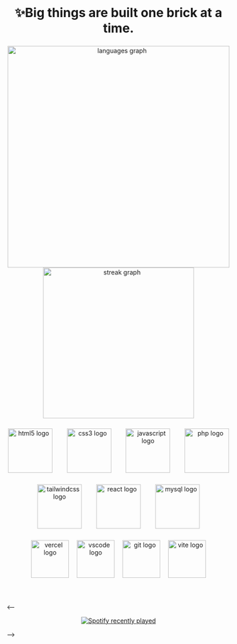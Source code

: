 <br clear="both">

<h1 align="center">✨Big things are built one brick at a time.</h1>

###

<div align="center">
  <img src="https://github-readme-stats.vercel.app/api/top-langs?username=Jgarette0&locale=en&hide_title=true&layout=compact&card_width=320&langs_count=10&theme=default&hide_border=true" height="500" alt="languages graph"  />
  <img src="https://streak-stats.demolab.com?user=Jgarette0&locale=en&mode=daily&theme=default&hide_border=true&border_radius=5" height="340" alt="streak graph"  />
</div>

###

<div align="center">
  <img src="https://skillicons.dev/icons?i=html" height="100" alt="html5 logo"  />
  <img width="25" />
  <img src="https://skillicons.dev/icons?i=css" height="100" alt="css3 logo"  />
  <img width="25" />
  <img src="https://skillicons.dev/icons?i=js" height="100" alt="javascript logo"  />
  <img width="25" />
  <img src="https://skillicons.dev/icons?i=php" height="100" alt="php logo"  />
</div>

###

<div align="center">
  <img src="https://skillicons.dev/icons?i=tailwind" height="100" alt="tailwindcss logo"  />
  <img width="25" />
  <img src="https://skillicons.dev/icons?i=react" height="100" alt="react logo"  />
  <img width="25" />
  <img src="https://skillicons.dev/icons?i=mysql" height="100" alt="mysql logo"  />
</div>

###

<div align="center">
  <img src="https://skillicons.dev/icons?i=vercel" height="85" alt="vercel logo"  />
  <img width="10" />
  <img src="https://skillicons.dev/icons?i=vscode" height="85" alt="vscode logo"  />
  <img width="10" />
  <img src="https://skillicons.dev/icons?i=git" height="85" alt="git logo"  />
  <img width="10" />
  <img src="https://skillicons.dev/icons?i=vite" height="85" alt="vite logo"  />
</div>

###

<br clear="both">

<--<div align="center">
  <a href="https://open.spotify.com/user/216vfppz35dbb363d3syvnl6a">
    <img src="https://spotify-recently-played-readme.vercel.app/api?user=216vfppz35dbb363d3syvnl6a&count=10&unique=true" alt="Spotify recently played"  />
  </a>
</div>-->

###

<p align="center"></p>

###
